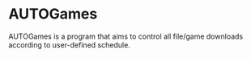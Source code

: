 # AUTOGames
AUTOGames is a program that aims to control all file/game downloads according to user-defined schedule.
